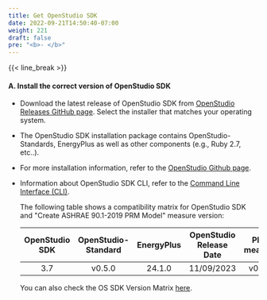 ```yaml
---
title: Get OpenStudio SDK
date: 2022-09-21T14:50:40-07:00
weight: 221
draft: false
pre: "<b>- </b>"
---
```


{{< line_break >}}

#### A. Install the correct version of OpenStudio SDK

- Download the latest release of OpenStudio SDK from [OpenStudio Releases GitHub page](https://github.com/NREL/OpenStudio/releases). Select the installer that matches your operating system.
- The OpenStudio SDK installation package contains OpenStudio-Standards, EnergyPlus as well as other components (e.g., Ruby 2.7, etc..).
- For more installation information, refer to the [OpenStudio Github page](https://github.com/NREL/OpenStudio).
- Information about OpenStudio SDK CLI, refer to the [Command Line Interface (CLI)](http://nrel.github.io/OpenStudio-user-documentation/reference/command_line_interface/).

  The following table shows a compatibility matrix for OpenStudio SDK and "Create ASHRAE 90.1-2019 PRM Model" measure version:

  | OpenStudio SDK | OpenStudio-Standard | EnergyPlus | OpenStudio Release Date | PRM measure |
  | :------------: | :-----------------: | :--------: | :---------------------: | :---------: |
  |      3.7       |       v0.5.0        |   24.1.0   |       11/09/2023        |   v0.1.0    |

  You can also check the OS SDK Version Matrix [here](https://github.com/NREL/OpenStudio/wiki/OpenStudio-SDK-Version-Compatibility-Matrix).
